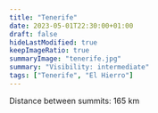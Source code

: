 ```yaml
---
title: "Tenerife"
date: 2023-05-01T22:30:00+01:00
draft: false
hideLastModified: true
keepImageRatio: true
summaryImage: "tenerife.jpg"
summary: "Visibility: intermediate"
tags: ["Tenerife", "El Hierro"]
---
```


Distance between summits: 165 km
 
